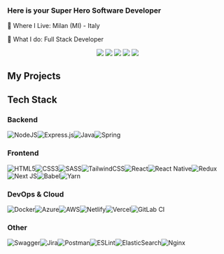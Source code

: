 ### Here is your Super Hero Software Developer
📍 Where I Live: Milan (MI) - Italy

🔨 What I do: Full Stack Developer

<div align="center">

[![](https://img.shields.io/badge/-Linkedin-informational?style=for-the-badge&logo=linkedin&logoColor=white&color=2867B2)](https://linkedin.com/in/lorenzo.defrancesco)
[![](https://img.shields.io/badge/-Facebook-informational?style=for-the-badge&logo=facebook&logoColor=white&color=3b5998)](https://facebook.com/lory1990)
[![](https://img.shields.io/badge/-Instagram-informational?style=for-the-badge&logo=instagram&logoColor=white&color=C13584)](https://instagram.com/lory_1990)
[![](https://img.shields.io/badge/-Telegram-informational?style=for-the-badge&logo=telegram&logoColor=white&color=0088cc)](https://t.me/lory1990)
[![](https://img.shields.io/badge/-Dev-informational?style=for-the-badge&logo=devto&logoColor=white&color=000000)](https://dev.to/lory1990)

</div>


## My Projects

## Tech Stack
### Backend
![NodeJS](https://img.shields.io/badge/node.js-6DA55F?style=for-the-badge&logo=node.js&logoColor=white)![Express.js](https://img.shields.io/badge/express.js-%23404d59.svg?style=for-the-badge&logo=express&logoColor=%2361DAFB)![Java](https://img.shields.io/badge/java-%23ED8B00.svg?style=for-the-badge&logo=java&logoColor=white)![Spring](https://img.shields.io/badge/spring-%236DB33F.svg?style=for-the-badge&logo=spring&logoColor=white)
### Frontend
![HTML5](https://img.shields.io/badge/html5-%23E34F26.svg?style=for-the-badge&logo=html5&logoColor=white)![CSS3](https://img.shields.io/badge/css3-%231572B6.svg?style=for-the-badge&logo=css3&logoColor=white)![SASS](https://img.shields.io/badge/SASS-hotpink.svg?style=for-the-badge&logo=SASS&logoColor=white)![TailwindCSS](https://img.shields.io/badge/tailwindcss-%2338B2AC.svg?style=for-the-badge&logo=tailwind-css&logoColor=white)![React](https://img.shields.io/badge/react-%2320232a.svg?style=for-the-badge&logo=react&logoColor=%2361DAFB)![React Native](https://img.shields.io/badge/react_native-%2320232a.svg?style=for-the-badge&logo=react&logoColor=%2361DAFB)![Redux](https://img.shields.io/badge/redux-%23593d88.svg?style=for-the-badge&logo=redux&logoColor=white)![Next JS](https://img.shields.io/badge/Next-black?style=for-the-badge&logo=next.js&logoColor=white)![Babel](https://img.shields.io/badge/Babel-F9DC3e?style=for-the-badge&logo=babel&logoColor=black)![Yarn](https://img.shields.io/badge/yarn-%232C8EBB.svg?style=for-the-badge&logo=yarn&logoColor=white)
### DevOps & Cloud
![Docker](https://img.shields.io/badge/docker-%230db7ed.svg?style=for-the-badge&logo=docker&logoColor=white)![Azure](https://img.shields.io/badge/azure-%230072C6.svg?style=for-the-badge&logo=azure-devops&logoColor=white)![AWS](https://img.shields.io/badge/AWS-%23FF9900.svg?style=for-the-badge&logo=amazon-aws&logoColor=white)![Netlify](https://img.shields.io/badge/netlify-%23000000.svg?style=for-the-badge&logo=netlify&logoColor=#00C7B7)![Vercel](https://img.shields.io/badge/vercel-%23000000.svg?style=for-the-badge&logo=vercel&logoColor=white)![GitLab CI](https://img.shields.io/badge/GitLabCI-%23181717.svg?style=for-the-badge&logo=gitlab&logoColor=white)
### Other
![Swagger](https://img.shields.io/badge/-Swagger-%23Clojure?style=for-the-badge&logo=swagger&logoColor=white)![Jira](https://img.shields.io/badge/jira-%230A0FFF.svg?style=for-the-badge&logo=jira&logoColor=white)![Postman](https://img.shields.io/badge/Postman-FF6C37?style=for-the-badge&logo=postman&logoColor=white)![ESLint](https://img.shields.io/badge/ESLint-4B3263?style=for-the-badge&logo=eslint&logoColor=white)![ElasticSearch](https://img.shields.io/badge/-ElasticSearch-005571?style=for-the-badge&logo=elasticsearch)![Nginx](https://img.shields.io/badge/nginx-%23009639.svg?style=for-the-badge&logo=nginx&logoColor=white)